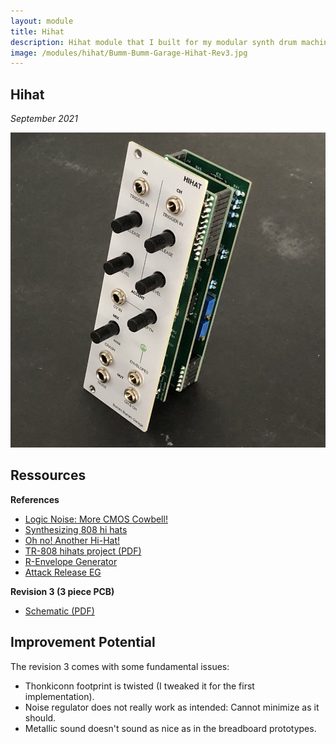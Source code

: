 ```yaml
---
layout: module
title: Hihat
description: Hihat module that I built for my modular synth drum machine project.
image: /modules/hihat/Bumm-Bumm-Garage-Hihat-Rev3.jpg
---
```


<!--

### Dazu noch

* Videos aus Instagram
* Das offene JLC Project
* Kurze Zusammenfassung oben
* Bilder von den PCBs

-->

## Hihat

*September 2021*

![Bumm-Bumm-Garage-Hihat-Rev3](/modules/hihat/Bumm-Bumm-Garage-Hihat-Rev3.jpg)

## Ressources

**References**

* [Logic Noise: More CMOS Cowbell!](https://hackaday.com/2015/04/10/logic-noise-more-cmos-cowbell/)
* [Synthesizing 808 hi hats](https://modwiggler.com/forum/viewtopic.php?t=120280)
* [Oh no! Another Hi-Hat!](https://electro-music.com/forum/viewtopic.php?t=55928)
* [TR-808 hihats project (PDF)](http://www.ericarcher.net/wp-content/uploads/2014/07/tr-808-hihat-diy-project-revised-dec-2009.pdf)
* [R-Envelope Generator](http://www.analog-synth.de/synths/mod2/trigdiv/trigdiv.htm)
* [Attack Release EG](http://www.synthdiy.com/show/?id=1134)

**Revision 3 (3 piece PCB)**

* [Schematic (PDF)](/modules/hihat/Rev2/Bumm-Bumm-Garage-Hihat-Rev2-Schematic.pdf)

## Improvement Potential

The revision 3 comes with some fundamental issues:

* Thonkiconn footprint is twisted (I tweaked it for the first implementation).
* Noise regulator does not really work as intended: Cannot minimize as it should.
* Metallic sound doesn't sound as nice as in the breadboard prototypes.

